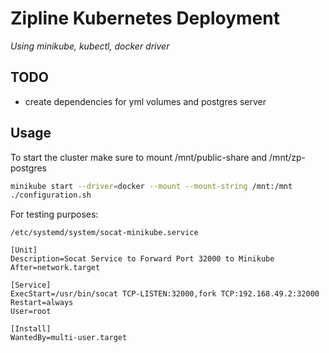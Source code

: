 # Zipline Kubernetes Deployment
*Using minikube, kubectl, docker driver*

## TODO
- create dependencies for yml volumes and postgres server

## Usage
To start the cluster make sure to mount /mnt/public-share and /mnt/zp-postgres
```bash
minikube start --driver=docker --mount --mount-string /mnt:/mnt
./configuration.sh
```

For testing purposes:

`/etc/systemd/system/socat-minikube.service`
```
[Unit]
Description=Socat Service to Forward Port 32000 to Minikube
After=network.target

[Service]
ExecStart=/usr/bin/socat TCP-LISTEN:32000,fork TCP:192.168.49.2:32000
Restart=always
User=root

[Install]
WantedBy=multi-user.target
```
